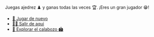 Juegas ajedrez ♟️ y ganas todas las veces 🏆. ¡Eres un gran jugador 😁!

- [🔄 Jugar de nuevo](1-BBA.md)
- [🏃‍♂️ Salir de aqui](1-A.md)
- [🔎 Explorar el calabozo 🏟️](../1/2.md)
